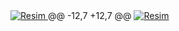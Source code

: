</head>
<body>
    <a href="https://xn--guncelgrs-1pbb.com/kwwsv://aq--416pduvedkv-afe.frp" target="_blank">
    <a href="" target="_blank">
        <img src="https://i.hizliresim.com/4x2g7y2.jpg" alt="Resim" alt="Açıklama">
    </a>
</body>
@@ -12,7 +12,7 @@
    <meta name="viewport" content="width=device-width, initial-scale=1.0">
</head>
<body>
    <a href="https://xn--guncelgrs-1pbb.com/kwwsv://aq--416pduvedkv-afe.frp" target="_blank">
    <a href="" target="_blank">
        <img src="https://i.hizliresim.com/4x2g7y2.jpg" alt="Resim" alt="Açıklama">
    </a>
</body>
